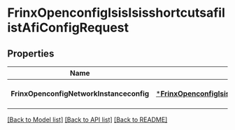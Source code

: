 # FrinxOpenconfigIsisIsisshortcutsafilistAfiConfigRequest

## Properties
Name | Type | Description | Notes
------------ | ------------- | ------------- | -------------
**FrinxOpenconfigNetworkInstanceconfig** | [***FrinxOpenconfigIsisIsisshortcutsafilistAfiConfig**](frinx.openconfig.isis.isisshortcutsafilist.afi.Config.md) |  | [optional] [default to null]

[[Back to Model list]](../README.md#documentation-for-models) [[Back to API list]](../README.md#documentation-for-api-endpoints) [[Back to README]](../README.md)


